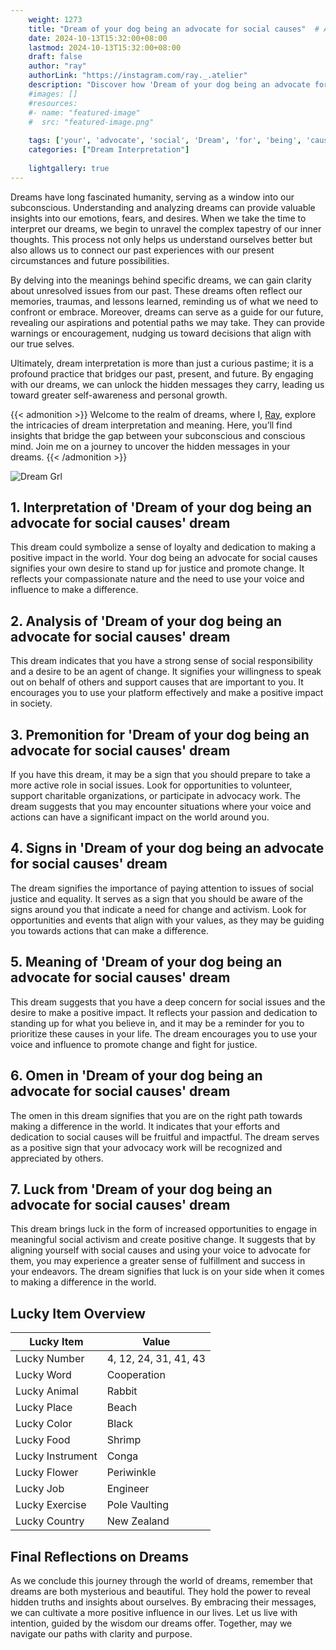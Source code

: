 ```yaml
---
    weight: 1273
    title: "Dream of your dog being an advocate for social causes"  # Assuming 'title' column exists
    date: 2024-10-13T15:32:00+08:00
    lastmod: 2024-10-13T15:32:00+08:00
    draft: false
    author: "ray"
    authorLink: "https://instagram.com/ray._.atelier"
    description: "Discover how 'Dream of your dog being an advocate for social causes' can interpret your future and uncover its significant meanings in your life."
    #images: []
    #resources:
    #- name: "featured-image"
    #  src: "featured-image.png"
    
    tags: ['your', 'advocate', 'social', 'Dream', 'for', 'being', 'causes', 'an', 'of', 'dog']
    categories: ["Dream Interpretation"]
    
    lightgallery: true
---
```

    
Dreams have long fascinated humanity, serving as a window into our subconscious. Understanding and analyzing dreams can provide valuable insights into our emotions, fears, and desires. When we take the time to interpret our dreams, we begin to unravel the complex tapestry of our inner thoughts. This process not only helps us understand ourselves better but also allows us to connect our past experiences with our present circumstances and future possibilities.

By delving into the meanings behind specific dreams, we can gain clarity about unresolved issues from our past. These dreams often reflect our memories, traumas, and lessons learned, reminding us of what we need to confront or embrace. Moreover, dreams can serve as a guide for our future, revealing our aspirations and potential paths we may take. They can provide warnings or encouragement, nudging us toward decisions that align with our true selves.

Ultimately, dream interpretation is more than just a curious pastime; it is a profound practice that bridges our past, present, and future. By engaging with our dreams, we can unlock the hidden messages they carry, leading us toward greater self-awareness and personal growth.

{{< admonition >}}
Welcome to the realm of dreams, where I, [Ray](https://instagram.com/ray._.atelier), explore the intricacies of dream interpretation and meaning. Here, you’ll find insights that bridge the gap between your subconscious and conscious mind. Join me on a journey to uncover the hidden messages in your dreams.
{{< /admonition >}}

![Dream Grl](https://cdn.pixabay.com/photo/2017/11/02/03/35/gothic-2910057_1280.jpg "Dream Grl")

## 1. Interpretation of 'Dream of your dog being an advocate for social causes' dream
 This dream could symbolize a sense of loyalty and dedication to making a positive impact in the world. Your dog being an advocate for social causes signifies your own desire to stand up for justice and promote change. It reflects your compassionate nature and the need to use your voice and influence to make a difference.

## 2. Analysis of 'Dream of your dog being an advocate for social causes' dream
 This dream indicates that you have a strong sense of social responsibility and a desire to be an agent of change. It signifies your willingness to speak out on behalf of others and support causes that are important to you. It encourages you to use your platform effectively and make a positive impact in society.

## 3. Premonition for 'Dream of your dog being an advocate for social causes' dream
 If you have this dream, it may be a sign that you should prepare to take a more active role in social issues. Look for opportunities to volunteer, support charitable organizations, or participate in advocacy work. The dream suggests that you may encounter situations where your voice and actions can have a significant impact on the world around you.

## 4. Signs in 'Dream of your dog being an advocate for social causes' dream
 The dream signifies the importance of paying attention to issues of social justice and equality. It serves as a sign that you should be aware of the signs around you that indicate a need for change and activism. Look for opportunities and events that align with your values, as they may be guiding you towards actions that can make a difference.

## 5. Meaning of 'Dream of your dog being an advocate for social causes' dream
 This dream suggests that you have a deep concern for social issues and the desire to make a positive impact. It reflects your passion and dedication to standing up for what you believe in, and it may be a reminder for you to prioritize these causes in your life. The dream encourages you to use your voice and influence to promote change and fight for justice.

## 6. Omen in 'Dream of your dog being an advocate for social causes' dream
 The omen in this dream signifies that you are on the right path towards making a difference in the world. It indicates that your efforts and dedication to social causes will be fruitful and impactful. The dream serves as a positive sign that your advocacy work will be recognized and appreciated by others.

## 7. Luck from 'Dream of your dog being an advocate for social causes' dream
 This dream brings luck in the form of increased opportunities to engage in meaningful social activism and create positive change. It suggests that by aligning yourself with social causes and using your voice to advocate for them, you may experience a greater sense of fulfillment and success in your endeavors. The dream signifies that luck is on your side when it comes to making a difference in the world.

## Lucky Item Overview
| Lucky Item          | Value              |
|---------------|--------------------|
| Lucky Number        | 4, 12, 24, 31, 41, 43  |
| Lucky Word          | Cooperation |
| Lucky Animal        | Rabbit |
| Lucky Place         | Beach     |
| Lucky Color         | Black     |
| Lucky Food          | Shrimp      |
| Lucky Instrument    | Conga |
| Lucky Flower        | Periwinkle    |
| Lucky Job           | Engineer       |
| Lucky Exercise      | Pole Vaulting  |
| Lucky Country       | New Zealand    |


##  Final Reflections on Dreams

As we conclude this journey through the world of dreams, remember that dreams are both mysterious and beautiful. They hold the power to reveal hidden truths and insights about ourselves. By embracing their messages, we can cultivate a more positive influence in our lives. Let us live with intention, guided by the wisdom our dreams offer. Together, may we navigate our paths with clarity and purpose.
